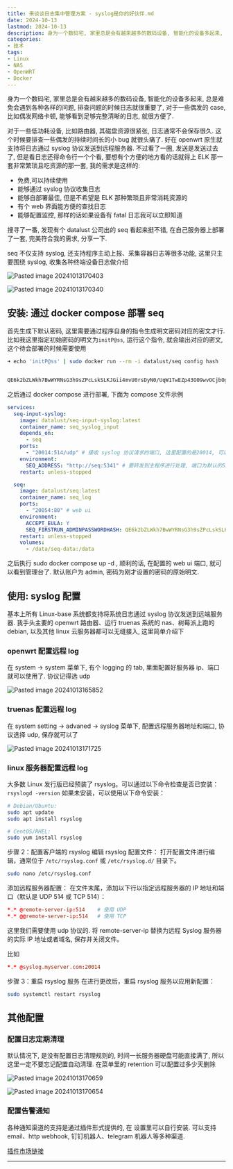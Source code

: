 ```yaml
---
title: 来谈谈日志集中管理方案 - syslog是你的好伙伴.md
date: 2024-10-13
lastmod: 2024-10-13
description: 身为一个数码宅, 家里总是会有越来越多的数码设备, 智能化的设备多起来, 总是难免会遇到各种各样的问题, 排查问题的时候日志就很重要了, 对于一些偶发的 case, 比如偶发网络卡顿, 能够看到足够完整清晰的日志, 就很方便了.
categories:
- 技术
tags:
- Linux
- NAS
- OpenWRT
- Docker
---
```



身为一个数码宅, 家里总是会有越来越多的数码设备, 智能化的设备多起来, 总是难免会遇到各种各样的问题, 排查问题的时候日志就很重要了, 对于一些偶发的 case, 比如偶发网络卡顿, 能够看到足够完整清晰的日志, 就很方便了.

对于一些低功耗设备, 比如路由器, 其磁盘资源很紧张, 日志通常不会保存很久. 这个时候要排查一些偶发的持续时间长的小 bug 就很头痛了. 好在 openwrt 原生就支持将日志通过 syslog 协议发送到远程服务器. 不过看了一圈, 发送是发送过去了, 但是看日志还得命令行一个个看, 要想有个方便的地方看的话就得上 ELK 那一套非常繁琐且吃资源的那一套, 我的需求是这样的:

- 免费,可以持续使用
- 能够通过 syslog 协议收集日志
- 能够自部署最佳, 但是不希望是 ELK 那种繁琐且非常消耗资源的
- 有个 web 界面能方便的查找日志
- 能够配置监控, 那样的话如果设备有 fatal 日志我可以立即知道

搜寻了一番, 发现有个 datalust 公司出的 seq 看起来挺不错, 在自己服务器上部署了一套, 完美符合我的需求, 分享一下.

seq 不仅支持 syslog, 还支持程序主动上报、采集容器日志等很多功能, 这里只主要围绕 syslog, 收集各种终端设备日志做介绍

![Pasted image 20241013170403](https://blog-1301127393.file.myqcloud.com/BlogImgs/202410132128864.png)

![Pasted image 20241013170340](https://blog-1301127393.file.myqcloud.com/BlogImgs/202410132128865.png)

## 安装: 通过 docker compose 部署 seq

首先生成下默认密码, 这里需要通过程序自身的指令生成明文密码对应的密文才行. 比如我这里指定初始密码的明文为`initP@ss`, 运行这个指令, 就会输出对应的密文, 这个待会部署的时候需要使用

```bash
➜ echo 'initP@ss' | sudo docker run --rm -i datalust/seq config hash


QE6k2bZLWkh7BwWYRNsG3h9sZPcLskSLKJGii4mvU0rsDyN0/UqW1TwEZp43O09wvOCjbOgswZxHX7FeNo05cfiv3KkB8/q/Msj8nlXL4TGd
```

之后通过 docker compose 进行部署, 下面为 compose 文件示例

```yaml
services:
  seq-input-syslog:
    image: datalust/seq-input-syslog:latest
    container_name: seq_syslog_input
    depends_on:
      - seq
    ports:
      - "20014:514/udp" # 接收 syslog 协议请求的端口, 这里配置的是20014, 可以自定义, 后面需要用到
    environment:
      SEQ_ADDRESS: "http://seq:5341" # 要转发到主程序进行处理, 端口为默认的5341, 不用改
    restart: unless-stopped

  seq:
    image: datalust/seq:latest
    container_name: seq_log
    ports:
      - "20054:80" # web ui
    environment:
      ACCEPT_EULA: Y
      SEQ_FIRSTRUN_ADMINPASSWORDHASH: QE6k2bZLWkh7BwWYRNsG3h9sZPcLskSLKJGii4mvU0rsDyN0/UqW1TwEZp43O09wvOCjbOgswZxHX7FeNo05cfiv3KkB8/q/Msj8nlXL4TGd # 这里填写刚生成的密文
    restart: unless-stopped
    volumes:
      - /data/seq-data:/data
```

之后执行 sudo docker compose up -d , 顺利的话, 在配置的 web ui 端口, 就可以看到管理台了. 默认账户为 admin, 密码为刚才设置的密码的原始明文.

## 使用: syslog 配置

基本上所有 Linux-base 系统都支持将系统日志通过 syslog 协议发送到远端服务器. 我手头主要的 openwrt 路由器、运行 truenas 系统的 nas、树莓派上跑的 debian, 以及其他 linux 云服务器都可以无缝接入, 这里简单介绍下

### openwrt 配置远程 log

在 system -> system 菜单下, 有个 logging 的 tab, 里面配置好服务器 ip、端口就可以使用了. 协议记得选 udp

![Pasted image 20241013165852](https://blog-1301127393.file.myqcloud.com/BlogImgs/202410132128867.png)

### truenas 配置远程 log

在 system setting -> advaned -> syslog 菜单下, 配置远程服务器地址和端口, 协议选择 udp, 保存就可以了

![Pasted image 20241013171725](https://blog-1301127393.file.myqcloud.com/BlogImgs/202410132128868.png)

### linux 服务器配置远程 log

大多数 Linux 发行版已经预装了 rsyslog。可以通过以下命令检查是否已安装：
`rsyslogd -version`
如果未安装，可以使用以下命令安装：

```bash
# Debian/Ubuntu:
sudo apt update
sudo apt install rsyslog

# CentOS/RHEL:
sudo yum install rsyslog
```

步骤 2：配置客户端的 rsyslog
编辑 rsyslog 配置文件： 打开配置文件进行编辑，通常位于 `/etc/rsyslog.conf` 或 `/etc/rsyslog.d/` 目录下。

```bash
sudo nano /etc/rsyslog.conf
```

添加远程服务器配置： 在文件末尾，添加以下行以指定远程服务器的 IP 地址和端口（默认是 UDP 514 或 TCP 514）：

```conf
*.* @remote-server-ip:514    # 使用 UDP
*.* @@remote-server-ip:514   # 使用 TCP
```

这里我们需要使用 udp 协议的.
将 remote-server-ip 替换为远程 Syslog 服务器的实际 IP 地址或者域名, 保存并关闭文件。

比如

```conf
*.* @syslog.myserver.com:20014
```

步骤 3：重启 rsyslog 服务
在进行更改后，重启 rsyslog 服务以应用新配置：

```bash
sudo systemctl restart rsyslog
```

## 其他配置

### 配置日志定期清理

默认情况下, 是没有配置日志清理规则的, 时间一长服务器硬盘可能直接满了, 所以这里一定不要忘记配置自动清理. 在菜单里的 retention 可以配置过多少天删除

![Pasted image 20241013170659](https://blog-1301127393.file.myqcloud.com/BlogImgs/202410132128869.png)

![Pasted image 20241013170654](https://blog-1301127393.file.myqcloud.com/BlogImgs/202410132128870.png)

### 配置告警通知

各种通知渠道的支持是通过插件形式提供的, 在 设置里可以自行安装. 可以支持 email、http webhook, 钉钉机器人、telegram 机器人等多种渠道.

[插件市场链接](https://www.nuget.org/packages?q=Tags%3A%22seq-app%22)

---
